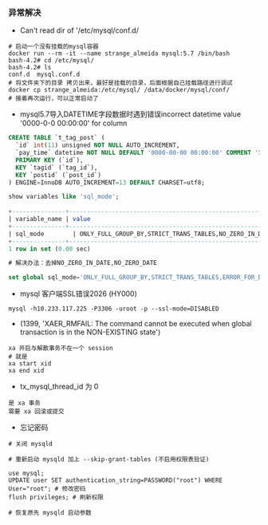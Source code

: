 ### 异常解决

- Can't read dir of '/etc/mysql/conf.d/
```shell
# 启动一个没有挂载的mysql容器
docker run --rm -it --name strange_almeida mysql:5.7 /bin/bash
bash-4.2# cd /etc/mysql/
bash-4.2# ls
conf.d	mysql.conf.d
# 将文件夹下的目录 拷贝出来，最好是挂载的目录，后面根据自己挂载路径进行调试
docker cp strange_almeida:/etc/mysql/ /data/docker/mysql/conf/
# 接着再次运行，可以正常启动了
```

- mysql5.7导入DATETIME字段数据时遇到错误incorrect datetime value '0000-0-0 00:00:00' for column 

```sql
CREATE TABLE `t_tag_post` ( 
  `id` int(11) unsigned NOT NULL AUTO_INCREMENT, 
  `pay_time` datetime NOT NULL DEFAULT '0000-00-00 00:00:00' COMMENT '发布时间', 
  PRIMARY KEY (`id`), 
  KEY `tagid` (`tag_id`), 
  KEY `postid` (`post_id`) 
) ENGINE=InnoDB AUTO_INCREMENT=13 DEFAULT CHARSET=utf8; 

show variables like 'sql_mode'; 
 
+---------------+------------------------------------------------------------------------------------------------------------------------------------+ 
| variable_name | value                                                                                                                                                                                        | 
+---------------+------------------------------------------------------------------------------------------------------------------------------------+ 
| sql_mode        | ONLY_FULL_GROUP_BY,STRICT_TRANS_TABLES,NO_ZERO_IN_DATE,NO_ZERO_DATE,ERROR_FOR_DIVISION_BY_ZERO,NO_AUTO_CREATE_USER,NO_ENGINE_SUBSTITUTION | 
+---------------+-------------------------------------------------------------------------------------------------------------------------------------+ 
1 row in set (0.00 sec) 

# 解决办法：去掉NO_ZERO_IN_DATE,NO_ZERO_DATE 

set global sql_mode='ONLY_FULL_GROUP_BY,STRICT_TRANS_TABLES,ERROR_FOR_DIVISION_BY_ZERO,NO_AUTO_CREATE_USER,NO_ENGINE_SUBSTITUTION'; 
```

- mysql 客户端SSL错误2026 (HY000) 
```shell
mysql -h10.233.117.225 -P3306 -uroot -p --ssl-mode=DISABLED
```

- (1399, 'XAER_RMFAIL: The command cannot be executed when global transaction is in the  NON-EXISTING state')
```shell
xa 开启与解散事务不在一个 session
# 就是
xa start xid
xa end xid
```

- tx_mysql_thread_id 为 0
```shell
是 xa 事务
需要 xa 回滚或提交
```

- 忘记密码
```shell
# 关闭 mysqld

# 重新启动 mysqld 加上 --skip-grant-tables (不启用权限表验证)

use mysql;
UPDATE user SET authentication_string=PASSWORD("root") WHERE User="root"; # 修改密码
flush privileges; # 刷新权限

# 恢复原先 mysqld 启动参数
```
